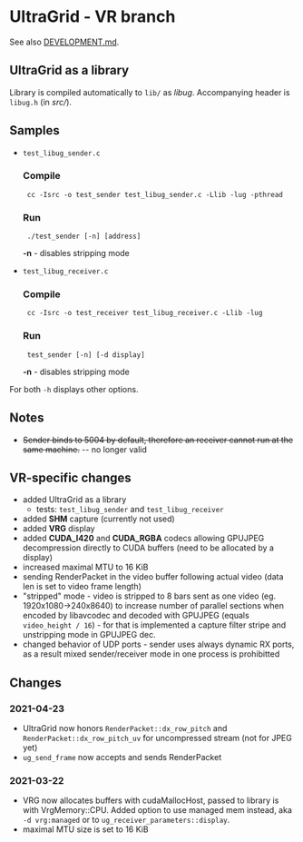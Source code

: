 UltraGrid - VR branch
=====================

See also [DEVELOPMENT.md](DEVELOPMENT.md).

UltraGrid as a library
----------------------
Library is compiled automatically to `lib/` as _libug_. Accompanying
header is `libug.h` (in _src/_).

## Samples
* `test_libug_sender.c`

   ### Compile

       cc -Isrc -o test_sender test_libug_sender.c -Llib -lug -pthread

   ### Run

       ./test_sender [-n] [address]

   **-n** - disables stripping mode

* `test_libug_receiver.c`

   ### Compile

       cc -Isrc -o test_receiver test_libug_receiver.c -Llib -lug

   ### Run

       test_sender [-n] [-d display]

   **-n** - disables stripping mode

For both `-h` displays other options.

## Notes

* <del>Sender binds to 5004 by default, therefore an receiver cannot run at the same machine.</del> -- no longer valid

VR-specific changes
---------------------

- added UltraGrid as a library
  * tests: `test_libug_sender` and `test_libug_receiver`
- added **SHM** capture (currently not used)
- added **VRG** display
- added **CUDA\_I420** and **CUDA\_RGBA** codecs allowing GPUJPEG decompression
  directly to CUDA buffers (need to be allocated by a display)
- increased maximal MTU to 16 KiB
- sending RenderPacket in the video buffer following actual video (data len
  is set to video frame length)
- "stripped" mode - video is stripped to 8 bars sent as one video (eg.
  1920x1080->240x8640) to increase number of parallel sections when encoded by
  libavcodec and decoded with GPUJPEG (equals `video_height / 16`) - for that
  is implemented a capture filter stripe and unstripping mode in GPUJPEG dec.
- changed behavior of UDP ports - sender uses always dynamic RX ports, as a result
  mixed sender/receiver mode in one process is prohibitted

Changes
---------

### 2021-04-23
- UltraGrid now honors `RenderPacket::dx_row_pitch` and `RenderPacket::dx_row_pitch_uv`
  for uncompressed stream (not for JPEG yet)
- `ug_send_frame` now accepts and sends RenderPacket

### 2021-03-22
- VRG now allocates buffers with cudaMallocHost, passed to library is with
  VrgMemory::CPU. Added option to use managed mem instead, aka `-d vrg:managed`
  or to `ug_receiver_parameters::display`.
- maximal MTU size is set to 16 KiB

